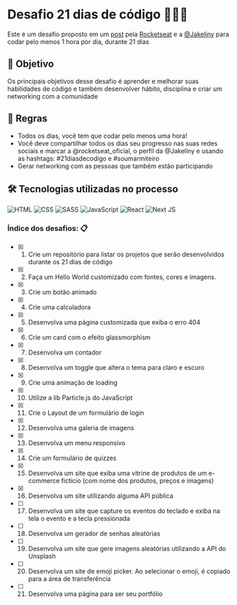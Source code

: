 # Desafio 21 dias de código 💪🏾🚀

Este é um desafio proposto em um [post](https://www.instagram.com/p/ChTBg1BpLGU/) pela [Rocketseat](https://www.rocketseat.com.br/) e a [@Jakeliny](https://jakeliny.com.br/) para codar pelo menos 1 hora por dia, durante 21 dias

## 🎯 Objetivo

Os principais objetivos desse desafio é aprender e melhorar suas habilidades de código e também desenvolver hábito, disciplina e criar um networking com a comunidade

## 🧾 Regras

- Todos os dias, você tem que codar pelo menos uma hora!
- Você deve compartilhar todos os dias seu progresso nas suas redes sociais e marcar a @rocketseat_oficial, o perfil da @Jakeliny e usando as hashtags: #21diasdecodigo e  #soumarmiteiro
- Gerar networking com as pessoas que também estão participando

## 🛠️ Tecnologias utilizadas no processo

 ![HTML](https://img.shields.io/badge/HTML5-E34F26?style=for-the-badge&logo=html5&logoColor=white) ![CSS](https://img.shields.io/badge/CSS3-1572B6?style=for-the-badge&logo=css3&logoColor=white) ![SASS](https://img.shields.io/badge/Sass-CC6699?style=for-the-badge&logo=sass&logoColor=white) ![JavaScript](https://img.shields.io/badge/JavaScript-323330?style=for-the-badge&logo=javascript&logoColor=F7DF1E) ![React](https://img.shields.io/badge/React-20232A?style=for-the-badge&logo=react&logoColor=61DAFB) ![Next JS](https://img.shields.io/badge/next.js-000000?style=for-the-badge&logo=nextdotjs&logoColor=white)

### Índice dos desafios: 📋

- [x] 1. Crie um repositório para listar os projetos que serão desenvolvidos durante os 21 dias de código
- [x] 2. Faça um Hello World customizado com fontes, cores e imagens.
- [x] 3. Crie um botão animado
- [x] 4. Crie uma calculadora
- [x] 5. Desenvolva uma página customizada que exiba o erro 404
- [x] 6. Crie um card com o efeito glassmorphism
- [x] 7. Desenvolva um contador
- [x] 8. Desenvolva um toggle que altera o tema para claro e escuro
- [x] 9. Crie uma animação de loading
- [x] 10. Utilize a lib Particle.js do JavaScript
- [x] 11. Crie o Layout de um formulário de login
- [x] 12. Desenvolva uma galeria de imagens
- [x] 13. Desenvolva um menu responsivo
- [x] 14. Crie um formulário de quizzes
- [x] 15. Desenvolva um site que exiba uma vitrine de produtos de um e-commerce fictício (com nome dos produtos, preços e imagens)
- [x] 16. Desenvolva um site utilizando alguma API pública
- [ ] 17. Desenvolva um site que capture os eventos do teclado e exiba na tela o evento e a tecla pressionada
- [ ] 18. Desenvolva um gerador de senhas aleatórias
- [ ] 19. Desenvolva um site que gere imagens aleatórias utilizando a API do Unsplash
- [ ] 20. Desenvolva um site de emoji picker. Ao selecionar o emoji, é copiado para a área de transferência
- [ ] 21. Desenvolva uma página para ser seu portfólio
